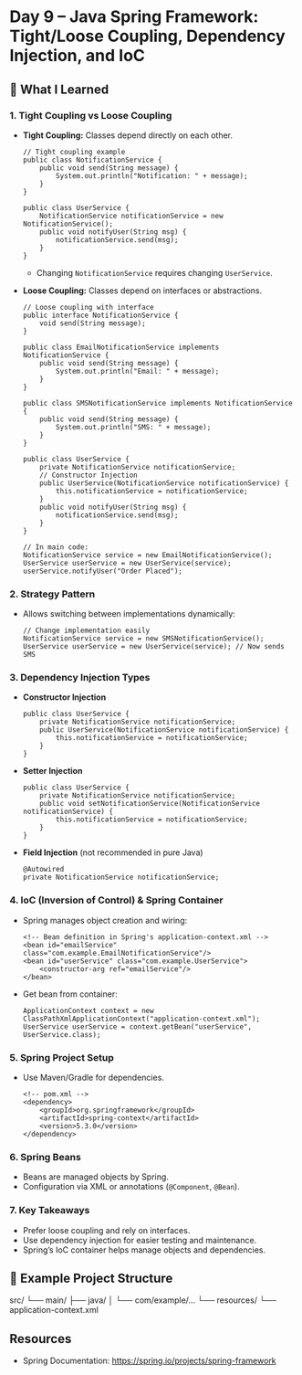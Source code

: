 # Day 9 – Java Spring Framework: Tight/Loose Coupling, Dependency Injection, and IoC

## 🚀 What I Learned

### 1. Tight Coupling vs Loose Coupling

- **Tight Coupling:** Classes depend directly on each other.
    ```
    // Tight coupling example
    public class NotificationService {
        public void send(String message) {
            System.out.println("Notification: " + message);
        }
    }

    public class UserService {
        NotificationService notificationService = new NotificationService();
        public void notifyUser(String msg) {
            notificationService.send(msg);
        }
    }
    ```
    - Changing `NotificationService` requires changing `UserService`.

- **Loose Coupling:** Classes depend on interfaces or abstractions.
    ```
    // Loose coupling with interface
    public interface NotificationService {
        void send(String message);
    }

    public class EmailNotificationService implements NotificationService {
        public void send(String message) {
            System.out.println("Email: " + message);
        }
    }

    public class SMSNotificationService implements NotificationService {
        public void send(String message) {
            System.out.println("SMS: " + message);
        }
    }

    public class UserService {
        private NotificationService notificationService;
        // Constructor Injection
        public UserService(NotificationService notificationService) {
            this.notificationService = notificationService;
        }
        public void notifyUser(String msg) {
            notificationService.send(msg);
        }
    }

    // In main code:
    NotificationService service = new EmailNotificationService();
    UserService userService = new UserService(service);
    userService.notifyUser("Order Placed");
    ```

### 2. Strategy Pattern

- Allows switching between implementations dynamically:

    ```
    // Change implementation easily
    NotificationService service = new SMSNotificationService();
    UserService userService = new UserService(service); // Now sends SMS
    ```

### 3. Dependency Injection Types

- **Constructor Injection**
    ```
    public class UserService {
        private NotificationService notificationService;
        public UserService(NotificationService notificationService) {
            this.notificationService = notificationService;
        }
    }
    ```
- **Setter Injection**
    ```
    public class UserService {
        private NotificationService notificationService;
        public void setNotificationService(NotificationService notificationService) {
            this.notificationService = notificationService;
        }
    }
    ```
- **Field Injection** (not recommended in pure Java)
    ```
    @Autowired
    private NotificationService notificationService;
    ```

### 4. IoC (Inversion of Control) & Spring Container

- Spring manages object creation and wiring:
    ```
    <!-- Bean definition in Spring's application-context.xml -->
    <bean id="emailService" class="com.example.EmailNotificationService"/>
    <bean id="userService" class="com.example.UserService">
        <constructor-arg ref="emailService"/>
    </bean>
    ```
- Get bean from container:
    ```
    ApplicationContext context = new ClassPathXmlApplicationContext("application-context.xml");
    UserService userService = context.getBean("userService", UserService.class);
    ```

### 5. Spring Project Setup

- Use Maven/Gradle for dependencies.
    ```
    <!-- pom.xml -->
    <dependency>
        <groupId>org.springframework</groupId>
        <artifactId>spring-context</artifactId>
        <version>5.3.0</version>
    </dependency>
    ```

### 6. Spring Beans

- Beans are managed objects by Spring.
- Configuration via XML or annotations (`@Component`, `@Bean`).

### 7. Key Takeaways

- Prefer loose coupling and rely on interfaces.
- Use dependency injection for easier testing and maintenance.
- Spring’s IoC container helps manage objects and dependencies.

## 📁 Example Project Structure
src/
└── main/
├── java/
│ └── com/example/...
└── resources/
└── application-context.xml


## Resources

- Spring Documentation: https://spring.io/projects/spring-framework

